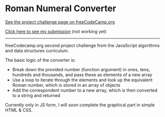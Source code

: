 # Roman Numeral Converter

 [See the project challenge page on freeCodeCamp.org](https://www.freecodecamp.org/learn/javascript-algorithms-and-data-structures/javascript-algorithms-and-data-structures-projects/roman-numeral-converter)

 [Click here to see my submission](https://antonio-riccelli.github.io/js-roman-numeral-converter/) (not working yet)

 ---

 freeCodecamp.org second project challenge from the JavaScript algorithms and data structures curriculum.

 The basic logic of the converter is:

 - Break down the provided number (function argument) in ones, tens, hundreds and thousands, and pass these as elements of a new array
 - Use a loop to iterate through the elements and look up the equivalent Roman number, which is stored in an array of objects
 - Add the correspondent number to a new array, which is then converted to a string and returned

 Currently only in JS form, I will soon complete the graphical part in simple HTML & CSS.

 